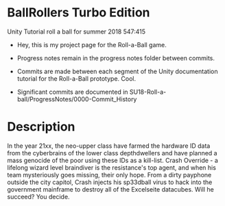 # BallRollers Turbo Edition
Unity Tutorial roll a ball for summer 2018 547:415 

- Hey, this is my project page for the Roll-a-Ball game.  
- Progress notes remain in the progress notes folder between commits.  
- Commits are made between each segment of the Unity documentation tutorial for the Roll-a-Ball prototype. Cool.  

- Significant commits are documented in SU18-Roll-a-ball/ProgressNotes/0000-Commit_History

# Description
In the year 21xx, the neo-upper class have farmed the hardware ID data from the cyberbrains of the lower class depthdwellers and have planned a mass genocide of the poor using these IDs as a kill-list. Crash Override - a lifelong wizard level braindiver is the resistance's top agent, and when his team mysteriously goes missing, their only hope. From a dirty payphone outside the city capitol, Crash injects his sp33dball virus to hack into the government mainframe to destroy all of the Excelseite datacubes. Will he succeed? You decide.

